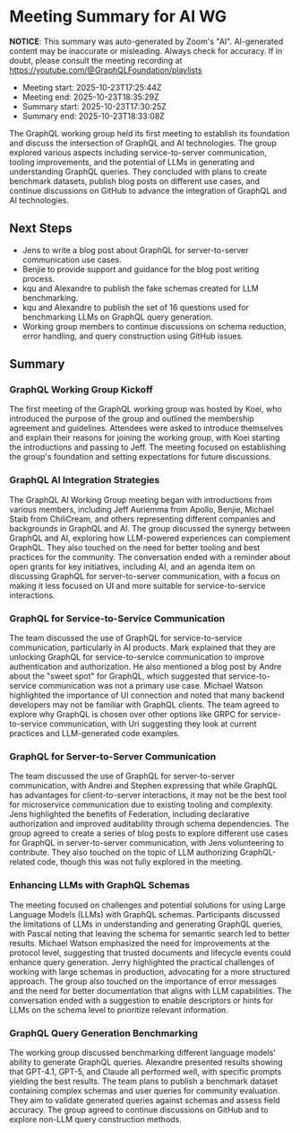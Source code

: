 # Meeting Summary for AI WG

**NOTICE**: This summary was auto-generated by Zoom's "AI". AI-generated
content may be inaccurate or misleading. Always check for accuracy. If in
doubt, please consult the meeting recording at
https://youtube.com/@GraphQLFoundation/playlists

- Meeting start: 2025-10-23T17:25:44Z
- Meeting end: 2025-10-23T18:35:29Z
- Summary start: 2025-10-23T17:30:25Z
- Summary end: 2025-10-23T18:33:08Z

The GraphQL working group held its first meeting to establish its foundation and discuss the intersection of GraphQL and AI technologies. The group explored various aspects including service-to-server communication, tooling improvements, and the potential of LLMs in generating and understanding GraphQL queries. They concluded with plans to create benchmark datasets, publish blog posts on different use cases, and continue discussions on GitHub to advance the integration of GraphQL and AI technologies.

## Next Steps

- Jens to write a blog post about GraphQL for server-to-server communication use cases.
- Benjie to provide support and guidance for the blog post writing process.
- kqu and Alexandre to publish the fake schemas  created for LLM benchmarking.
- kqu and Alexandre to publish the set of 16 questions used for benchmarking LLMs on GraphQL query generation.
- Working group members to continue discussions on schema reduction, error handling, and query construction using GitHub issues.

## Summary

### GraphQL Working Group Kickoff

The first meeting of the GraphQL working group was hosted by Koei, who introduced the purpose of the group and outlined the membership agreement and guidelines. Attendees were asked to introduce themselves and explain their reasons for joining the working group, with Koei starting the introductions and passing to Jeff. The meeting focused on establishing the group's foundation and setting expectations for future discussions.

### GraphQL AI Integration Strategies

The GraphQL AI Working Group meeting began with introductions from various members, including Jeff Auriemma from Apollo, Benjie, Michael Staib from ChiliCream, and others representing different companies and backgrounds in GraphQL and AI. The group discussed the synergy between GraphQL and AI, exploring how LLM-powered experiences can complement GraphQL. They also touched on the need for better tooling and best practices for the community. The conversation ended with a reminder about open grants for key initiatives, including AI, and an agenda item on discussing GraphQL for server-to-server communication, with a focus on making it less focused on UI and more suitable for service-to-service interactions.

### GraphQL for Service-to-Service Communication

The team discussed the use of GraphQL for service-to-service communication, particularly in AI products. Mark explained that they are unlocking GraphQL for service-to-service communication to improve authentication and authorization. He also mentioned a blog post by Andre about the "sweet spot" for GraphQL, which suggested that service-to-service communication was not a primary use case. Michael Watson highlighted the importance of UI connection and noted that many backend developers may not be familiar with GraphQL clients. The team agreed to explore why GraphQL is chosen over other options like GRPC for service-to-service communication, with Uri suggesting they look at current practices and LLM-generated code examples.

### GraphQL for Server-to-Server Communication

The team discussed the use of GraphQL for server-to-server communication, with Andrei and Stephen expressing that while GraphQL has advantages for client-to-server interactions, it may not be the best tool for microservice communication due to existing tooling and complexity. Jens highlighted the benefits of Federation, including declarative authorization and improved auditability through schema dependencies. The group agreed to create a series of blog posts to explore different use cases for GraphQL in server-to-server communication, with Jens volunteering to contribute. They also touched on the topic of LLM authorizing GraphQL-related code, though this was not fully explored in the meeting.

### Enhancing LLMs with GraphQL Schemas

The meeting focused on challenges and potential solutions for using Large Language Models (LLMs) with GraphQL schemas. Participants discussed the limitations of LLMs in understanding and generating GraphQL queries, with Pascal noting that leaving the schema for semantic search led to better results. Michael Watson emphasized the need for improvements at the protocol level, suggesting that trusted documents and lifecycle events could enhance query generation. Jerry highlighted the practical challenges of working with large schemas in production, advocating for a more structured approach. The group also touched on the importance of error messages and the need for better documentation that aligns with LLM capabilities. The conversation ended with a suggestion to enable descriptors or hints for LLMs on the schema level to prioritize relevant information.

### GraphQL Query Generation Benchmarking

The working group discussed benchmarking different language models' ability to generate GraphQL queries. Alexandre presented results showing that GPT-4.1, GPT-5, and Claude all performed well, with specific prompts yielding the best results. The team plans to publish a benchmark dataset containing complex schemas and user queries for community evaluation. They aim to validate generated queries against schemas and assess field accuracy. The group agreed to continue discussions on GitHub and to explore non-LLM query construction methods.
